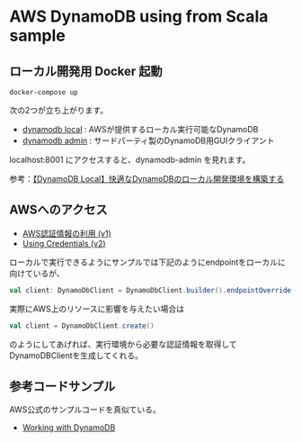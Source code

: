 # AWS DynamoDB using from Scala sample

## ローカル開発用 Docker 起動

```shell
docker-compose up
```

次の2つが立ち上がります。

* [dynamodb local](https://docs.aws.amazon.com/amazondynamodb/latest/developerguide/DynamoDBLocal.DownloadingAndRunning.html)
  : AWSが提供するローカル実行可能なDynamoDB 
* [dynamodb admin](https://github.com/aaronshaf/dynamodb-admin)
  : サードパーティ製のDynamoDB用GUIクライアント

localhost:8001 にアクセスすると、dynamodb-admin を見れます。

参考：[【DynamoDB Local】快適なDynamoDBのローカル開発環境を構築する](https://hackers-high.com/aws/dynamodb-local-development/)

## AWSへのアクセス

* [AWS認証情報の利用 (v1) ](https://docs.aws.amazon.com/ja_jp/sdk-for-java/v1/developer-guide/credentials.html)
* [Using Credentials (v2) ](https://docs.aws.amazon.com/sdk-for-java/latest/developer-guide/credentials.html)

ローカルで実行できるようにサンプルでは下記のようにendpointをローカルに向けているが、

```scala
val client: DynamoDbClient = DynamoDbClient.builder().endpointOverride(URI.create("http://localhost:8000")).build()
```

実際にAWS上のリソースに影響を与えたい場合は

```scala
val client = DynamoDbClient.create()
```

のようにしてあげれば、実行環境から必要な認証情報を取得してDynamoDBClientを生成してくれる。

## 参考コードサンプル

AWS公式のサンプルコードを真似ている。

* [Working with DynamoDB](https://docs.aws.amazon.com/sdk-for-java/latest/developer-guide/examples-dynamodb.html)